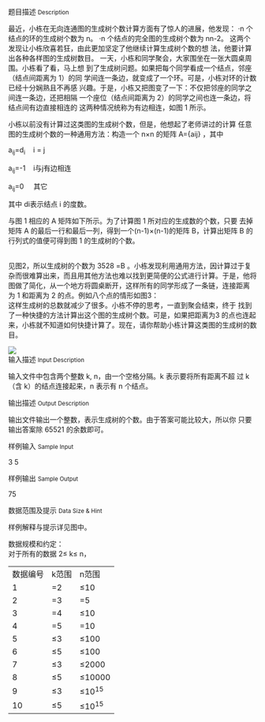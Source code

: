 <div class="panel panel-default">
<div class="area-title">
<span>
题目描述
<small>Description</small>
</span></div>
<div class="panel-body">

<p>最近，小栋在无向连通图的生成树个数计算方面有了惊人的进展，他发现： ·n 个结点的环的生成树个数为 n。 ·n 个结点的完全图的生成树个数为 nn-2。 这两个发现让小栋欣喜若狂，由此更加坚定了他继续计算生成树个数的想 法，他要计算出各种各样图的生成树数目。 一天，小栋和同学聚会，大家围坐在一张大圆桌周围。小栋看了看，马上想 到了生成树问题。如果把每个同学看成一个结点，邻座（结点间距离为 1）的同 学间连一条边，就变成了一个环。可是，小栋对环的计数已经十分娴熟且不再感 兴趣。于是，小栋又把图变了一下：不仅把邻座的同学之间连一条边，还把相隔 一个座位（结点间距离为 2）的同学之间也连一条边，将结点间有边直接相连的 这两种情况统称为有边相连，如图 1 所示。 </p>
<p>小栋以前没有计算过这类图的生成树个数，但是，他想起了老师讲过的计算 任意图的生成树个数的一种通用方法：构造一个 n×n 的矩阵 A={aij} ，其中</p>
<p>a<sub>ij</sub>=d<sub>i     </sub>i = j</p>
<p>a<sub>ij</sub>=-1    i与j有边相连</p>
<p>a<sub>ij</sub>=0     其它</p>
<p>其中 di表示结点 i 的度数。</p>
<p>与图 1 相应的 A 矩阵如下所示。为了计算图 1 所对应的生成数的个数，只要 去掉矩阵 A 的最后一行和最后一列，得到一个(n-1)×(n-1)的矩阵 B，计算出矩阵 B 的行列式的值便可得到图 1 的生成树的个数。 <br><br></p>
<p>见图2，所以生成树的个数为 3528 =B 。小栋发现利用通用方法，因计算过于复杂而很难算出来，而且用其他方法也难以找到更简便的公式进行计算。于是，他将图做了简化，从一个地方将圆桌断开，这样所有的同学形成了一条链，连接距离 为 1 和距离为 2 的点。例如八个点的情形如图3： <br>这样生成树的总数就减少了很多。小栋不停的思考，一直到聚会结束，终于 找到了一种快捷的方法计算出这个图的生成树个数。可是，如果把距离为3 的点也连起来，小栋就不知道如何快捷计算了。现在，请你帮助小栋计算这类图的生成树的数目。</p>

<img src="/source/codevs/codevs-1799/img/aHR0cDovL3d3dy5qb3lvaS5jbi9wcm9ibGVtL2NvZGV2cy0xNzk5L2h0dHA6Ly9jb2RldnMuY24vbWVkaWEvaW1hZ2UvMTc5OV8xLnBuZw==.png" style="max-width:700px">

</div>
</div>

<div class="panel panel-default">
<div class="area-title">
<span>
输入描述
<small>Input Description</small>
</span></div>
<div class="panel-body">
<p>输入文件中包含两个整数 k, n，由一个空格分隔。k 表示要将所有距离不超 过 k（含 k）的结点连接起来，n 表示有 n 个结点。 </p>

</div>
</div>
<div  class="panel panel-default">
<div class="area-title">
<span>
输出描述
<small>Output Description</small>
</span></div>
<div class="panel-body">

<p>输出文件输出一个整数，表示生成树的个数。由于答案可能比较大，所以你 只要输出答案除 65521 的余数即可。</p>

</div>
</div>


<div class="panel panel-default">
<div class="area-title">
<span>
样例输入
<small>Sample Input</small>
</span></div>
<div class="panel-body">
<p>3 5</p>

</div>
</div>

<div class="panel panel-default">
<div class="area-title">
<span>
样例输出
<small>Sample Output</small>
</span></div>
<div class="panel-body">
<p>75</p>

</div>
</div>

<div class="panel panel-default">
<div class="area-title">
<span>
数据范围及提示
<small>Data Size & Hint</small>
</span></div>
<div class="panel-body">
<p>样例解释与提示详见图中。</p>
<p>数据规模和约定：<br>对于所有的数据 2≤ k≤ n，</p>
<table border="0">
<tbody>
<tr>
<td>数据编号</td>
<td>k范围</td>
<td>n范围</td>
</tr>
<tr>
<td>1</td>
<td>=2</td>
<td><span>≤10</span></td>
</tr>
<tr>
<td>2</td>
<td>=3</td>
<td>=5</td>
</tr>
<tr>
<td>3</td>
<td>=4</td>
<td><span>≤10</span></td>
</tr>
<tr>
<td>4</td>
<td>=5</td>
<td>=10</td>
</tr>
<tr>
<td>5</td>
<td>≤3</td>
<td><span>≤100</span></td>
</tr>
<tr>
<td>6</td>
<td>≤5</td>
<td><span>≤100</span></td>
</tr>
<tr>
<td>7</td>
<td><span>≤3</span></td>
<td><span>≤2000</span></td>
</tr>
<tr>
<td>8</td>
<td><span>≤5</span></td>
<td><span>≤10000</span></td>
</tr>
<tr>
<td>9</td>
<td><span>≤3</span></td>
<td>≤10<sup>15</sup></td>
</tr>
<tr>
<td>10</td>
<td><span>≤5</span></td>
<td>≤10<sup>15</sup></td>
</tr>
</tbody>
</table>
</div>
</div>